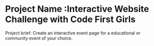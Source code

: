 # Project Name :Interactive Website Challenge with Code First Girls

Project brief: Create an interactive event page for a educational or community event of your choice.

##
